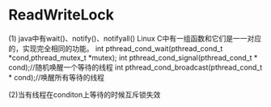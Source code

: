 # ReadWriteLock
(1) java中有wait()、notify()、notifyall()
Linux C中有一组函数和它们是一一对应的，实现完全相同的功能。
int  pthread_cond_wait(pthread_cond_t  *cond,pthread_mutex_t *mutex);
int pthread_cond_signal(pthread_cond_t * cond);//随机唤醒一个等待的线程
int pthread_cond_broadcast(pthread_cond_t * cond);//唤醒所有等待的线程

(2)当有线程在conditon上等待的时候互斥锁失效

